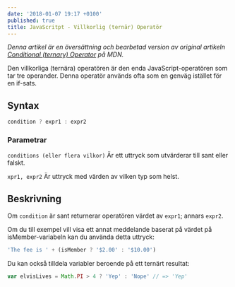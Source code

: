 ```yaml
---
date: '2018-01-07 19:17 +0100'
published: true
title: JavaScritpt - Villkorlig (ternär) Operatör
---
```

*Denna artikel är en översättning och bearbetad version av original artikeln [Conditional (ternary) Operator](https://developer.mozilla.org/en-US/docs/Web/JavaScript/Reference/Operators/Conditional_Operator) på MDN.*

Den villkorliga (ternära) operatören är den enda JavaScript-operatören som tar tre operander. Denna operatör används ofta som en genväg istället för en if-sats.

## Syntax

```js
condition ? expr1 : expr2 
```

### Parametrar

`conditions (eller flera vilkor)` Är ett uttryck som utvärderar till sant eller falskt.

`xpr1, expr2` Är uttryck med värden av vilken typ som helst.

## Beskrivning

Om `condition` är sant returnerar operatören värdet av `expr1`; annars `expr2`.

Om du till exempel vill visa ett annat meddelande baserat på värdet på isMember-variabeln kan du använda detta uttryck:

```js
'The fee is ' + (isMember ? '$2.00' : '$10.00')
```

Du kan också tilldela variabler beroende på ett ternärt resultat:

```js
var elvisLives = Math.PI > 4 ? 'Yep' : 'Nope' // => 'Yep'
```

